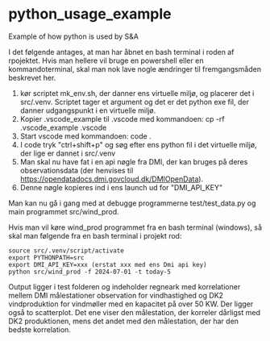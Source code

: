 # python_usage_example
Example of how python is used by S&amp;A

I det følgende antages, at man har åbnet en bash terminal i roden af rpojektet.
Hvis man hellere vil bruge en powershell eller en kommandoterminal, skal man nok lave nogle ændringer til fremgangsmåden beskrevet her.

1.  kør scriptet mk_env.sh, der danner ens virtuelle miljø, og placerer det i src/.venv. Scriptet tager et argument og det er det python exe fil, der danner udgangspunkt i en virtuelle miljø.
2. Kopier .vscode_example til .vscode med kommandoen:
cp -rf .vscode_example .vscode
3. Start vscode med kommandoen:
code .
4. I code tryk "ctrl+shift+p" og søg efter ens python fil i det virtuelle miljø, der lige er dannet i src/.venv
5. Man skal nu have fat i en api nøgle fra DMI, der kan bruges på deres observationsdata (der henvises til https://opendatadocs.dmi.govcloud.dk/DMIOpenData).
6. Denne nøgle kopieres ind i ens launch ud for "DMI_API_KEY"

Man kan nu gå i gang med at debugge programmerne test/test_data.py og main programmet src/wind_prod.

Hvis man vil køre wind_prod programmet fra en bash terminal (windows), så skal man følgende fra en bash terminal i projekt rod:
```
source src/.venv/script/activate
export PYTHONPATH=src
export DMI_API_KEY=xxx (erstat xxx med ens Dmi api key)
python src/wind_prod -f 2024-07-01 -t today-5
```
Output ligger i test folderen og indeholder regneark med korrelationer mellem DMI målestationer observation for vindhastighed og DK2 vindproduktion for vindmøller med en kapacitet på over 50 KW.
Der ligger også to scatterplot. Det ene viser den målestation, der korreler dårligst med DK2 produktionen, mens det andet med den målestation, der har den bedste korrelation.






